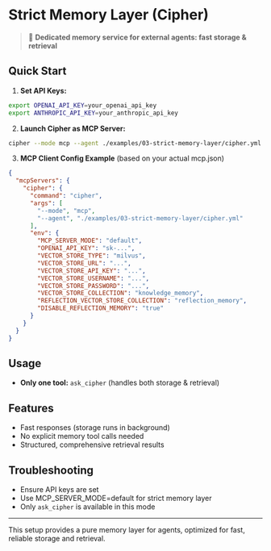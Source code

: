 # Strict Memory Layer (Cipher)

> 🧠 **Dedicated memory service for external agents: fast storage & retrieval**

## Quick Start

1. **Set API Keys:**
```bash
export OPENAI_API_KEY=your_openai_api_key
export ANTHROPIC_API_KEY=your_anthropic_api_key
```

2. **Launch Cipher as MCP Server:**
```bash
cipher --mode mcp --agent ./examples/03-strict-memory-layer/cipher.yml
```

3. **MCP Client Config Example**
(based on your actual mcp.json)
```json
{
  "mcpServers": {
    "cipher": {
      "command": "cipher",
      "args": [
        "--mode", "mcp",
        "--agent", "./examples/03-strict-memory-layer/cipher.yml"
      ],
      "env": {
        "MCP_SERVER_MODE": "default",
        "OPENAI_API_KEY": "sk-...",
        "VECTOR_STORE_TYPE": "milvus",
        "VECTOR_STORE_URL": "...",
        "VECTOR_STORE_API_KEY": "...",
        "VECTOR_STORE_USERNAME": "...",
        "VECTOR_STORE_PASSWORD": "...",
        "VECTOR_STORE_COLLECTION": "knowledge_memory",
        "REFLECTION_VECTOR_STORE_COLLECTION": "reflection_memory",
        "DISABLE_REFLECTION_MEMORY": "true"
      }
    }
  }
}
```

## Usage
- **Only one tool:** `ask_cipher` (handles both storage & retrieval)


## Features
- Fast responses (storage runs in background)
- No explicit memory tool calls needed
- Structured, comprehensive retrieval results

## Troubleshooting
- Ensure API keys are set
- Use MCP_SERVER_MODE=default for strict memory layer
- Only `ask_cipher` is available in this mode

---
This setup provides a pure memory layer for agents, optimized for fast, reliable storage and retrieval.
